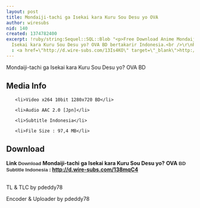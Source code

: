 ```yaml
---
layout: post
title: Mondaiji-tachi ga Isekai kara Kuru Sou Desu yo OVA
author: wiresubs
nid: 140
created: 1374782400
excerpt: !ruby/string:Sequel::SQL::Blob "<p>Free Download Anime Mondaiji-tachi ga
  Isekai kara Kuru Sou Desu yo? OVA BD bertakarir Indonesia.<br />\r\nPreview di Myanimelist
  : <a href=\"http://d.wire-subs.com/13Is4KO\" target=\"_blank\">http://d.wire-subs.com/13Is4KO</a></p>\r\n"
---
```

<p class="rtecenter">Mondaiji-tachi ga Isekai kara Kuru Sou Desu yo? OVA&nbsp;BD</p>

<h2>Media Info</h2>

<ul>
	<li>Video x264 10bit 1280x720 BD</li>
	<li>Audio AAC 2.0 [Jpn]</li>
	<li>Subtitle Indonesia</li>
	<li>File Size : 97,4 MB</li>
</ul>

<h2>Download</h2>

<p><strong>Link <span style="background-color:rgb(255, 255, 255); color:rgb(51, 51, 51); font-family:sans-serif,arial,verdana,trebuchet ms; font-size:13px">Download </span>Mondaiji-tachi ga Isekai kara Kuru Sou Desu yo?</strong> <strong>OVA<span style="background-color:rgb(255, 255, 255); color:rgb(51, 51, 51); font-family:sans-serif,arial,verdana,trebuchet ms; font-size:13px"><strong> </strong>BD Subtitle Indonesia</span><strong>&nbsp;: <a href="http://d.wire-subs.com/138mqC4" target="_blank">http://d.wire-subs.com/138mqC4</a></strong></strong><br />
<br />
TL &amp; TLC by pdeddy78<br />
Encoder &amp; Uploader by pdeddy78</p>
